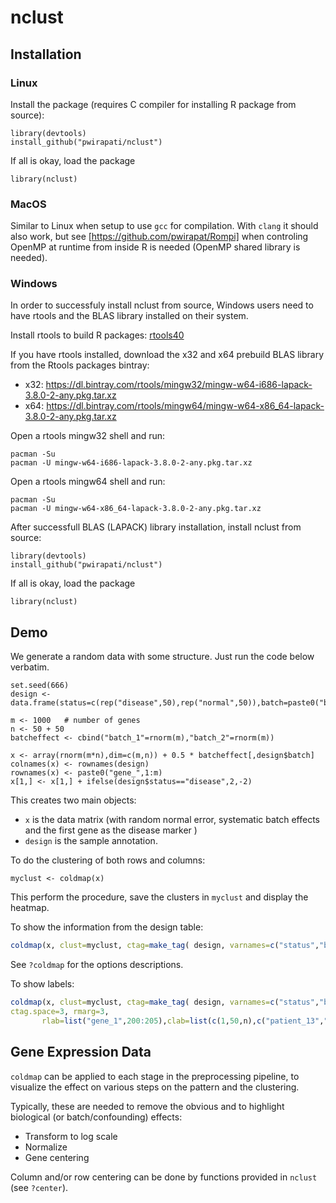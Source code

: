 # nclust 

## Installation
### Linux

Install the package (requires C compiler for installing R package from source):

```
library(devtools)
install_github("pwirapati/nclust")
```
If all is okay, load the package

```
library(nclust)
```

### MacOS

Similar to Linux when setup to use `gcc` for compilation. With `clang` it should also work, but see [https://github.com/pwirapat/Rompi] when
controling OpenMP at runtime from inside R is needed (OpenMP shared library is needed).

### Windows

In order to successfuly install nclust from source, Windows users need to have rtools and the BLAS library installed on their system.

Install rtools to build R packages: [rtools40](https://cran.r-project.org/bin/windows/Rtools/)

If you have rtools installed, download the x32 and x64 prebuild BLAS library from the Rtools packages bintray:
- x32: https://dl.bintray.com/rtools/mingw32/mingw-w64-i686-lapack-3.8.0-2-any.pkg.tar.xz
- x64: https://dl.bintray.com/rtools/mingw64/mingw-w64-x86_64-lapack-3.8.0-2-any.pkg.tar.xz

Open a rtools mingw32 shell and run:
```
pacman -Su
pacman -U mingw-w64-i686-lapack-3.8.0-2-any.pkg.tar.xz
```
Open a rtools mingw64 shell and run:
```
pacman -Su
pacman -U mingw-w64-x86_64-lapack-3.8.0-2-any.pkg.tar.xz
```
After successfull BLAS (LAPACK) library installation, install nclust from source:
```
library(devtools)
install_github("pwirapati/nclust")
```

If all is okay, load the package

```
library(nclust)
```

## Demo

We generate a random data with some structure. Just run the code below verbatim.

```
set.seed(666)
design <- data.frame(status=c(rep("disease",50),rep("normal",50)),batch=paste0("batch_",rbinom(100,1,.5)+1),row.names=paste0("patient_",1:100))

m <- 1000   # number of genes
n <- 50 + 50
batcheffect <- cbind("batch_1"=rnorm(m),"batch_2"=rnorm(m))

x <- array(rnorm(m*n),dim=c(m,n)) + 0.5 * batcheffect[,design$batch]
colnames(x) <- rownames(design)
rownames(x) <- paste0("gene_",1:m)
x[1,] <- x[1,] + ifelse(design$status=="disease",2,-2)
```

This creates two main objects:

* `x` is the data matrix (with random normal error, systematic batch effects and the first gene as the disease marker )
* `design` is the sample annotation.

To do the clustering of both rows and columns:

```
myclust <- coldmap(x)
```

This perform the procedure, save the clusters in `myclust` and display the heatmap.

To show the information from the design table:

```R
coldmap(x, clust=myclust, ctag=make_tag( design, varnames=c("status","batch"),cols=c("violet","green3")), ctag.space=3, rmarg=3 )
```

See `?coldmap` for the options descriptions.

To show labels:

```R
coldmap(x, clust=myclust, ctag=make_tag( design, varnames=c("status","batch"),cols=c("violet","green3")),
ctag.space=3, rmarg=3,
       rlab=list("gene_1",200:205),clab=list(c(1,50,n),c("patient_13","patient_33"df)))
```


## Gene Expression Data

`coldmap` can be applied to each stage in the preprocessing pipeline, to visualize the effect on various steps on the pattern and the clustering.

Typically, these are needed to remove the obvious and to highlight biological (or batch/confounding) effects:

* Transform to log scale
* Normalize
* Gene centering

Column and/or row centering can be done by functions provided in `nclust` (see `?center`).
